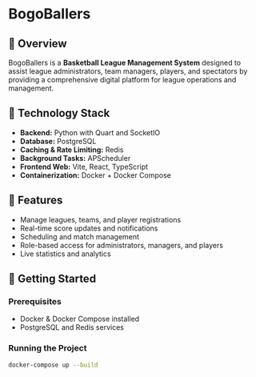 # BogoBallers

## 🔹 Overview
BogoBallers is a **Basketball League Management System** designed to assist league administrators, team managers, players, and spectators by providing a comprehensive digital platform for league operations and management.

## 🔹 Technology Stack

- **Backend:** Python with Quart and SocketIO  
- **Database:** PostgreSQL  
- **Caching & Rate Limiting:** Redis  
- **Background Tasks:** APScheduler  
- **Frontend Web:** Vite, React, TypeScript  
- **Containerization:** Docker + Docker Compose

## 🔹 Features
- Manage leagues, teams, and player registrations  
- Real-time score updates and notifications  
- Scheduling and match management  
- Role-based access for administrators, managers, and players  
- Live statistics and analytics  

## 🔹 Getting Started

### Prerequisites
- Docker & Docker Compose installed  
- PostgreSQL and Redis services  

### Running the Project
```bash
docker-compose up --build
